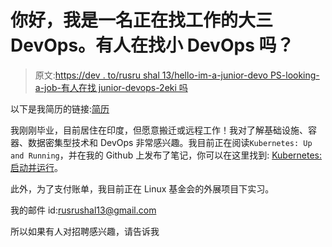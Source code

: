 # 你好，我是一名正在找工作的大三 DevOps。有人在找小 DevOps 吗？

> 原文:[https://dev . to/rusru shal 13/hello-im-a-junior-devo PS-looking-a-job-有人在找 junior-devops-2eki 吗](https://dev.to/rusrushal13/hello-im-a-junior-devops-looking-for-a-job-is-there-anyone-who-is-looking-for-junior-devops-2eki)

以下是我简历的链接:[简历](https://www.dropbox.com/s/yl0s6clvvo60zay/Rushal_Resume.pdf?dl=0)

我刚刚毕业，目前居住在印度，但愿意搬迁或远程工作！我对了解基础设施、容器、数据密集型技术和 DevOps 非常感兴趣。我目前正在阅读`Kubernetes: Up and Running`，并在我的 Github 上发布了笔记，你可以在这里找到: [Kubernetes:启动并运行](https://github.com/rusrushal13/Kubernetes-Up-and-Running-Notes)。

此外，为了支付账单，我目前正在 Linux 基金会的外展项目下实习。

我的邮件 id:[rusrushal13@gmail.com](mailto:rusrushal13@gmail.com)

所以如果有人对招聘感兴趣，请告诉我